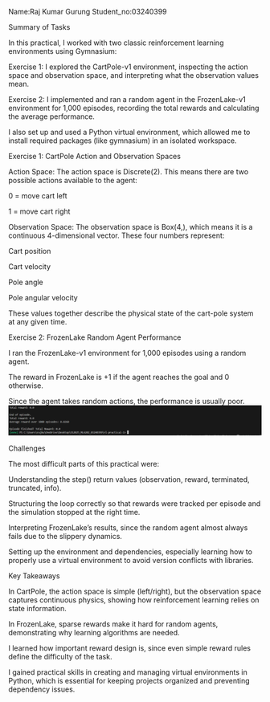 Name:Raj Kumar Gurung
Student_no:03240399

Summary of Tasks

In this practical, I worked with two classic reinforcement learning environments using Gymnasium:

Exercise 1: I explored the CartPole-v1 environment, inspecting the action space and observation space, and interpreting what the observation values mean.

Exercise 2: I implemented and ran a random agent in the FrozenLake-v1 environment for 1,000 episodes, recording the total rewards and calculating the average performance.

I also set up and used a Python virtual environment, which allowed me to install required packages (like gymnasium) in an isolated workspace.

Exercise 1: CartPole Action and Observation Spaces

Action Space:
The action space is Discrete(2). This means there are two possible actions available to the agent:

0 = move cart left

1 = move cart right

Observation Space:
The observation space is Box(4,), which means it is a continuous 4-dimensional vector. These four numbers represent:

Cart position

Cart velocity

Pole angle

Pole angular velocity

These values together describe the physical state of the cart-pole system at any given time.

Exercise 2: FrozenLake Random Agent Performance

I ran the FrozenLake-v1 environment for 1,000 episodes using a random agent.

The reward in FrozenLake is +1 if the agent reaches the goal and 0 otherwise.

Since the agent takes random actions, the performance is usually poor.
![alt text](<Screenshot 2025-09-05 184848.png>)

Challenges

The most difficult parts of this practical were:

Understanding the step() return values (observation, reward, terminated, truncated, info).

Structuring the loop correctly so that rewards were tracked per episode and the simulation stopped at the right time.

Interpreting FrozenLake’s results, since the random agent almost always fails due to the slippery dynamics.

Setting up the environment and dependencies, especially learning how to properly use a virtual environment to avoid version conflicts with libraries.

Key Takeaways

In CartPole, the action space is simple (left/right), but the observation space captures continuous physics, showing how reinforcement learning relies on state information.

In FrozenLake, sparse rewards make it hard for random agents, demonstrating why learning algorithms are needed.

I learned how important reward design is, since even simple reward rules define the difficulty of the task.

I gained practical skills in creating and managing virtual environments in Python, which is essential for keeping projects organized and preventing dependency issues.
